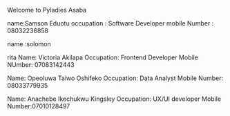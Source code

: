 Welcome to Pyladies Asaba 

name:Samson Eduotu
occupation : Software Developer
mobile Number : 08032236858


name :solomon


rita
Name: Victoria Akilapa
Occupation: Frontend Developer
Mobile NUmber: 07083142443

Name: Opeoluwa Taiwo Oshifeko
Occupation: Data Analyst
Mobile Number: 08033779935


Name: Anachebe Ikechukwu Kingsley
Occupation: UX/UI developer
Mobile Number:07010128497
